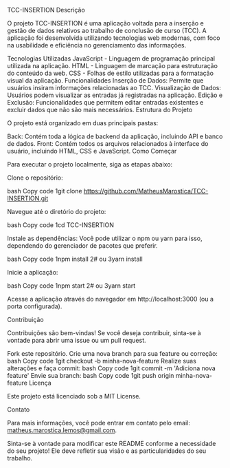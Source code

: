 TCC-INSERTION
Descrição

O projeto TCC-INSERTION é uma aplicação voltada para a inserção e gestão de dados relativos ao trabalho de conclusão de curso (TCC). A aplicação foi desenvolvida utilizando tecnologias web modernas, com foco na usabilidade e eficiência no gerenciamento das informações.

Tecnologias Utilizadas
JavaScript - Linguagem de programação principal utilizada na aplicação.
HTML - Linguagem de marcação para estruturação do conteúdo da web.
CSS - Folhas de estilo utilizadas para a formatação visual da aplicação.
Funcionalidades
Inserção de Dados: Permite que usuários insiram informações relacionadas ao TCC.
Visualização de Dados: Usuários podem visualizar as entradas já registradas na aplicação.
Edição e Exclusão: Funcionalidades que permitem editar entradas existentes e excluir dados que não são mais necessários.
Estrutura do Projeto

O projeto está organizado em duas principais pastas:

Back: Contém toda a lógica de backend da aplicação, incluindo API e banco de dados.
Front: Contém todos os arquivos relacionados à interface do usuário, incluindo HTML, CSS e JavaScript.
Como Começar

Para executar o projeto localmente, siga as etapas abaixo:

Clone o repositório:

bash
Copy code
1git clone https://github.com/MatheusMarostica/TCC-INSERTION.git

Navegue até o diretório do projeto:

bash
Copy code
1cd TCC-INSERTION

Instale as dependências: Você pode utilizar o npm ou yarn para isso, dependendo do gerenciador de pacotes que preferir.

bash
Copy code
1npm install
2# ou
3yarn install

Inicie a aplicação:

bash
Copy code
1npm start
2# ou
3yarn start

Acesse a aplicação através do navegador em http://localhost:3000 (ou a porta configurada).

Contribuição

Contribuições são bem-vindas! Se você deseja contribuir, sinta-se à vontade para abrir uma issue ou um pull request.

Fork este repositório.
Crie uma nova branch para sua feature ou correção:
bash
Copy code
1git checkout -b minha-nova-feature
Realize suas alterações e faça commit:
bash
Copy code
1git commit -m 'Adiciona nova feature'
Envie sua branch:
bash
Copy code
1git push origin minha-nova-feature
Licença

Este projeto está licenciado sob a MIT License.

Contato

Para mais informações, você pode entrar em contato pelo email: matheus.marostica.lemos@gmail.com.

Sinta-se à vontade para modificar este README conforme a necessidade do seu projeto! Ele deve refletir sua visão e as particularidades do seu trabalho.
